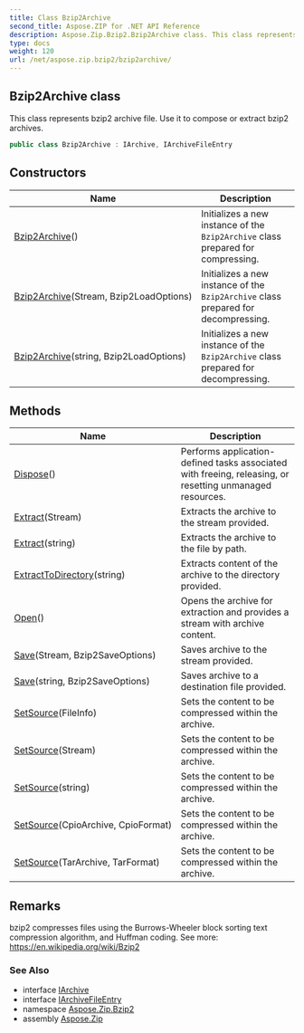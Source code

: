 ```yaml
---
title: Class Bzip2Archive
second_title: Aspose.ZIP for .NET API Reference
description: Aspose.Zip.Bzip2.Bzip2Archive class. This class represents bzip2 archive file. Use it to compose or extract bzip2 archives
type: docs
weight: 120
url: /net/aspose.zip.bzip2/bzip2archive/
---
```

## Bzip2Archive class

This class represents bzip2 archive file. Use it to compose or extract bzip2 archives.

```csharp
public class Bzip2Archive : IArchive, IArchiveFileEntry
```

## Constructors

| Name | Description |
| --- | --- |
| [Bzip2Archive](bzip2archive/#constructor)() | Initializes a new instance of the `Bzip2Archive` class prepared for compressing. |
| [Bzip2Archive](bzip2archive/#constructor_1)(Stream, Bzip2LoadOptions) | Initializes a new instance of the `Bzip2Archive` class prepared for decompressing. |
| [Bzip2Archive](bzip2archive/#constructor_2)(string, Bzip2LoadOptions) | Initializes a new instance of the `Bzip2Archive` class prepared for decompressing. |

## Methods

| Name | Description |
| --- | --- |
| [Dispose](../../aspose.zip.bzip2/bzip2archive/dispose/)() | Performs application-defined tasks associated with freeing, releasing, or resetting unmanaged resources. |
| [Extract](../../aspose.zip.bzip2/bzip2archive/extract/#extract_1)(Stream) | Extracts the archive to the stream provided. |
| [Extract](../../aspose.zip.bzip2/bzip2archive/extract/#extract)(string) | Extracts the archive to the file by path. |
| [ExtractToDirectory](../../aspose.zip.bzip2/bzip2archive/extracttodirectory/)(string) | Extracts content of the archive to the directory provided. |
| [Open](../../aspose.zip.bzip2/bzip2archive/open/)() | Opens the archive for extraction and provides a stream with archive content. |
| [Save](../../aspose.zip.bzip2/bzip2archive/save/#save)(Stream, Bzip2SaveOptions) | Saves archive to the stream provided. |
| [Save](../../aspose.zip.bzip2/bzip2archive/save/#save_1)(string, Bzip2SaveOptions) | Saves archive to a destination file provided. |
| [SetSource](../../aspose.zip.bzip2/bzip2archive/setsource/#setsource_2)(FileInfo) | Sets the content to be compressed within the archive. |
| [SetSource](../../aspose.zip.bzip2/bzip2archive/setsource/#setsource_3)(Stream) | Sets the content to be compressed within the archive. |
| [SetSource](../../aspose.zip.bzip2/bzip2archive/setsource/#setsource_4)(string) | Sets the content to be compressed within the archive. |
| [SetSource](../../aspose.zip.bzip2/bzip2archive/setsource/#setsource)(CpioArchive, CpioFormat) | Sets the content to be compressed within the archive. |
| [SetSource](../../aspose.zip.bzip2/bzip2archive/setsource/#setsource_1)(TarArchive, TarFormat) | Sets the content to be compressed within the archive. |

## Remarks

bzip2 compresses files using the Burrows-Wheeler block sorting text compression algorithm, and Huffman coding. See more: https://en.wikipedia.org/wiki/Bzip2

### See Also

* interface [IArchive](../../aspose.zip/iarchive/)
* interface [IArchiveFileEntry](../../aspose.zip/iarchivefileentry/)
* namespace [Aspose.Zip.Bzip2](../../aspose.zip.bzip2/)
* assembly [Aspose.Zip](../../)



